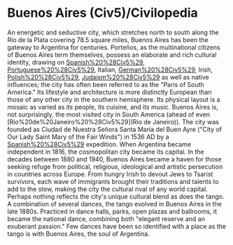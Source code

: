 # Buenos Aires (Civ5)/Civilopedia

An energetic and seductive city, which stretches north to south along the Río de la Plata covering 78.5 square miles, Buenos Aires has been the gateway to Argentina for centuries. Porteños, as the multinational citizens of Buenos Aires term themselves, possess an elaborate and rich cultural identity, drawing on [Spanish%20%28Civ5%29](Spanish), [Portuguese%20%28Civ5%29](Portuguese), Italian, [German%20%28Civ5%29](German), Irish, [Polish%20%28Civ5%29](Polish), [Judaism%20%28Civ5%29](Jewish) as well as native influences; the city has often been referred to as the "Paris of South America." Its lifestyle and architecture is more distinctly European than those of any other city in the southern hemisphere. Its physical layout is a mosaic as varied as its people, its cuisine, and its music. Buenos Aires is, not surprisingly, the most visited city in South America (ahead of even [Rio%20de%20Janeiro%20%28Civ5%29](Rio de Janeiro)).
The city was founded as Ciudad de Nuestra Señora Santa María del Buen Ayre ("City of Our Lady Saint Mary of the Fair Winds") in 1536 AD by a [Spanish%20%28Civ5%29](Spanish) expedition. When Argentina became independent in 1816, the cosmopolitan city became its capital. In the decades between 1880 and 1940, Buenos Aires became a haven for those seeking refuge from political, religious, ideological and artistic persecution in countries across Europe. From hungry Irish to devout Jews to Tsarist survivors, each wave of immigrants brought their traditions and talents to add to the stew, making the city the cultural rival of any world capital.
Perhaps nothing reflects the city's unique cultural blend as does the tango. A combination of several dances, the tango evolved in Buenos Aires in the late 1880s. Practiced in dance halls, parks, open plazas and ballrooms, it became the national dance, combining both "elegant reserve and an exuberant passion." Few dances have been so identified with a place as the tango is with Buenos Aires, the soul of Argentina.